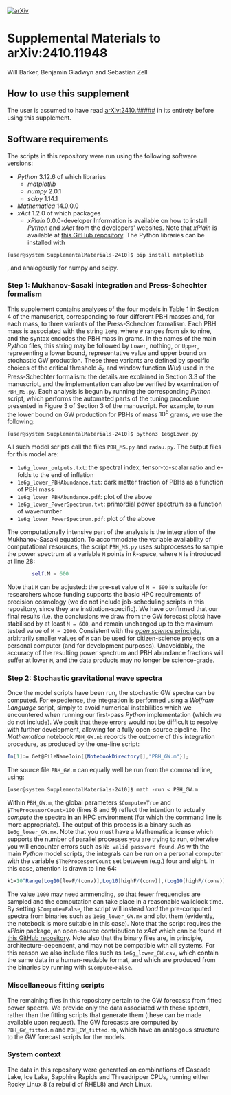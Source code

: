 [![arXiv](https://img.shields.io/badge/arXiv-2311.11790-b31b1b.svg)](https://arxiv.org/abs/2410.11948)

# Supplemental Materials to arXiv:2410.11948

Will Barker, Benjamin Gladwyn and Sebastian Zell 

## How to use this supplement 

The user is assumed to have read [arXiv:2410.#####](https://arxiv.org/abs/2410.11948) in its entirety before using this supplement.

## Software requirements

The scripts in this repository were run using the following software versions:
- _Python_ 3.12.6 of which libraries
    - _matplotlib_
    - _numpy_ 2.0.1
    - _scipy_ 1.14.1
- _Mathematica_ 14.0.0.0
- _xAct_ 1.2.0 of which packages
    - _xPlain_ 0.0.0-developer
Information is available on how to install _Python_ and _xAct_ from the developers' websites. Note that _xPlain_ is available at [this GitHub repository](https://github.com/wevbarker/xPlain). The Python libraries can be installed with 
```console, bash
[user@system SupplementalMaterials-2410]$ pip install matplotlib
```
, and analogously for numpy and scipy.

### **Step 1:** Mukhanov-Sasaki integration and Press-Schechter formalism

This supplement contains analyses of the four models in Table 1 in Section 4 of the manuscript, corresponding to four different PBH masses and, for each mass, to three variants of the Press-Schechter formalism. Each PBH mass is associated with the string `1e#g`, where `#` ranges from six to nine, and the syntax encodes the PBH mass in grams. In the names of the main _Python_ files, this string may be followed by `Lower`, nothing, or `Upper`, representing a lower bound, representative value and upper bound on stochastic GW production. These three variants are defined by specific choices of the critical threshold $\delta_c$ and window function $W(x)$ used in the Press-Schechter formalism: the details are explained in Section 3.3 of the manuscript, and the implementation can also be verified by examination of `PBH_MS.py`. Each analysis is begun by running the corresponding _Python_ script, which performs the automated parts of the tuning procedure presented in Figure 3 of Section 3 of the manuscript. For example, to run the lower bound on GW production for PBHs of mass $10^6$ grams, we use the following:
```console, bash
[user@system SupplementalMaterials-2410]$ python3 1e6gLower.py
```
All such model scripts call the files `PBH_MS.py` and `radau.py`. The output files for this model are:
- `1e6g_lower_outputs.txt`: the spectral index, tensor-to-scalar ratio and e-folds to the end of inflation
- `1e6g_lower_PBHAbundance.txt`: dark matter fraction of PBHs as a function of PBH mass
- `1e6g_lower_PBHAbundance.pdf`: plot of the above 
- `1e6g_lower_PowerSpectrum.txt`: primordial power spectrum as a function of wavenumber
- `1e6g_lower_PowerSpectrum.pdf`: plot of the above

The computationally intensive part of the analysis is the integration of the Mukhanov-Sasaki equation. To accommodate the variable availability of computational resources, the script `PBH_MS.py` uses subprocesses to sample the power spectrum at a variable `M` points in $k$-space, where `M` is introduced at line 28:
```python
        self.M = 600
```
Note that `M` can be adjusted: the pre-set value of `M = 600` is suitable for researchers whose funding supports the basic HPC requirements of precision cosmology (we do not include job-scheduling scripts in this repository, since they are institution-specific). We have confirmed that our final results (i.e. the conclusions we draw from the GW forecast plots) have stabilised by at least `M = 600`, and remain unchanged up to the maximum tested value of `M = 2000`. Consistent with the [_open science_ principle](https://horizoneuropencpportal.eu/sites/default/files/2023-04/task-3.6-open_science_brief.pdf), arbitrarily smaller values of `M` can be used for citizen-science projects on a personal computer (and for development purposes). Unavoidably, the accuracy of the resulting power spectrum and PBH abundance fractions will suffer at lower `M`, and the data products may no longer be science-grade.

### **Step 2:** Stochastic gravitational wave spectra

Once the model scripts have been run, the stochastic GW spectra can be computed. For expedience, the integration is performed using a _Wolfram Language_ script, simply to avoid numerical instabilities which we encountered when running our first-pass _Python_ implementation (which we do not include). We posit that these errors would not be difficult to resolve with further development, allowing for a fully open-source pipeline. The _Mathematica_ notebook `PBH_GW.nb` records the outcome of this integration procedure, as produced by the one-line script: 
```mathematica
In[1]:= Get@FileNameJoin[{NotebookDirectory[],"PBH_GW.m"}];
```
The source file `PBH_GW.m` can equally well be run from the command line, using:
```console, bash
[user@system SupplementalMaterials-2410]$ math -run < PBH_GW.m
```
Within `PBH_GW.m`, the global parameters `$Compute=True` and `$TheProcessorCount=100` (lines 8 and 9) reflect the intention to actually _compute_ the spectra in an HPC environment (for which the command line is more appropriate). The output of this process is a binary such as `1e6g_lower_GW.mx`. Note that you must have a Mathematica license which supports the number of parallel processes you are trying to run, otherwise you will encounter errors such as `No valid password found`. As with the main _Python_ model scripts, the integrals can be run on a personal computer with the variable `$TheProcessorCount` set between (e.g.) four and eight. In this case, attention is drawn to line 64:
```mathematica
k1=10^Range[Log10[lowF/(conv)],Log10[highF/(conv)],(Log10[highF/(conv)]-Log10[lowF/(conv)])/1000];
```
The value `1000` may need ammending, so that fewer frequencies are sampled and the computation can take place in a reasonable wallclock time. By setting `$Compute=False`, the script will instead _load_ the pre-computed spectra from binaries such as `1e6g_lower_GW.mx` and plot them (evidently, the notebook is more suitable in this case). Note that the script requires the _xPlain_ package, an open-source contribution to _xAct_ which can be found at [this GitHub repository](https://github.com/wevbarker/xPlain). Note also that the binary files are, in principle, architecture-dependent, and may not be compatible with all systems. For this reason we also include files such as `1e6g_lower_GW.csv`, which contain the same data in a human-readable format, and which are produced from the binaries by running with `$Compute=False`.

### Miscellaneous fitting scripts

The remaining files in this repository pertain to the GW forecasts from fitted power spectra. We provide only the data associated with these spectra, rather than the fitting scripts that generate them (these can be made available upon request). The GW forecasts are computed by `PBH_GW_fitted.m` and `PBH_GW_fitted.nb`, which have an analogous structure to the GW forecast scripts for the models.

### System context

The data in this repository were generated on combinations of Cascade Lake, Ice Lake, Sapphire Rapids and Threadripper CPUs, running either Rocky Linux 8 (a rebuild of RHEL8) and Arch Linux.
